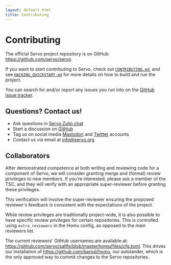 ```yaml
---
layout: default.html
title: Contributing
---
```


# Contributing

The official Servo project repository is on GitHub: <https://github.com/servo/servo>

If you want to start contributing to Servo, check out [`CONTRIBUTING.md`](https://github.com/servo/servo/blob/master/CONTRIBUTING.md), and see [`HACKING_QUICKSTART.md`](https://github.com/servo/servo/blob/master/docs/HACKING_QUICKSTART.md) for more details on how to build and run the project.

You can search for and/or report any issues you run into on the [GitHub issue tracker](https://github.com/servo/servo/issues).

## Questions? Contact us!

* Ask questions in [Servo Zulip chat](https://servo.zulipchat.com/)
* Start a discussion on [GitHub](https://github.com/servo/servo/discussions)
* Tag us on social media [Mastodon](https://floss.social/@servo) and [Twitter](https://twitter.com/ServoDev) accounts
* Contact us via email at <info@servo.org>

## Collaborators

After demonstrated competence at both writing and reviewing code for a component of Servo, we will consider granting merge and (formal) review privileges to new members. If you're interested, please ask a member of the TSC, and they will verify with an appropriate super-reviewer before granting these privileges.

This verification will involve the super-reviewer ensuring the proposed reviewer's feedback is consistent with the expectations of the project.

While review privileges are traditionally project-wide, it is also possible to have specific review privileges for certain repositories. This is controlled using `extra_reviewers` in the Homu config, as opposed to the main reviewers list.

The current reviewers' GitHub usernames are available at: <https://github.com/servo/saltfs/blob/master/homu/files/cfg.toml>. This drives our installation of <https://github.com/barosl/homu>, our autolander, which is the only approved way to commit changes to the Servo repositories.


